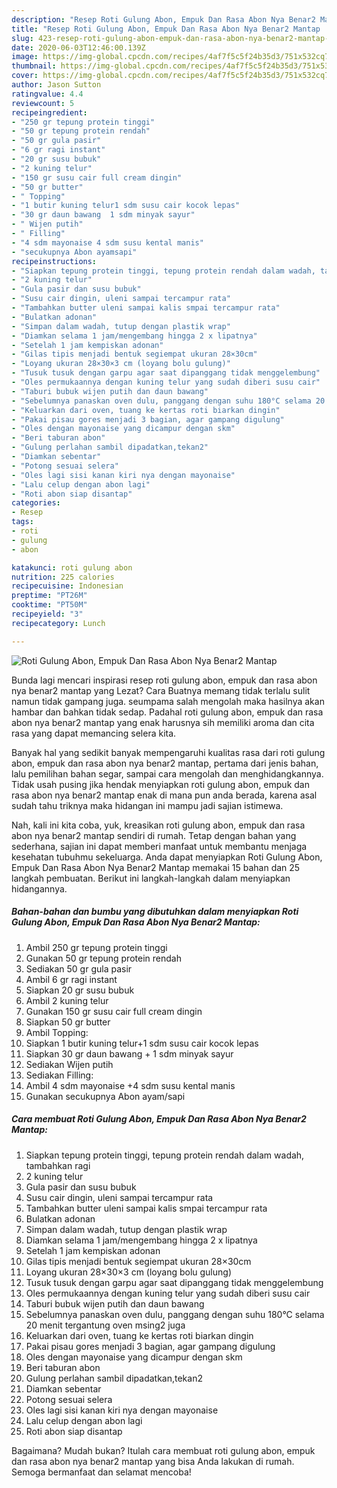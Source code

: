 ```yaml
---
description: "Resep Roti Gulung Abon, Empuk Dan Rasa Abon Nya Benar2 Mantap | Cara Masak Roti Gulung Abon, Empuk Dan Rasa Abon Nya Benar2 Mantap Yang Mudah Dan Praktis"
title: "Resep Roti Gulung Abon, Empuk Dan Rasa Abon Nya Benar2 Mantap | Cara Masak Roti Gulung Abon, Empuk Dan Rasa Abon Nya Benar2 Mantap Yang Mudah Dan Praktis"
slug: 423-resep-roti-gulung-abon-empuk-dan-rasa-abon-nya-benar2-mantap-cara-masak-roti-gulung-abon-empuk-dan-rasa-abon-nya-benar2-mantap-yang-mudah-dan-praktis
date: 2020-06-03T12:46:00.139Z
image: https://img-global.cpcdn.com/recipes/4af7f5c5f24b35d3/751x532cq70/roti-gulung-abon-empuk-dan-rasa-abon-nya-benar2-mantap-foto-resep-utama.jpg
thumbnail: https://img-global.cpcdn.com/recipes/4af7f5c5f24b35d3/751x532cq70/roti-gulung-abon-empuk-dan-rasa-abon-nya-benar2-mantap-foto-resep-utama.jpg
cover: https://img-global.cpcdn.com/recipes/4af7f5c5f24b35d3/751x532cq70/roti-gulung-abon-empuk-dan-rasa-abon-nya-benar2-mantap-foto-resep-utama.jpg
author: Jason Sutton
ratingvalue: 4.4
reviewcount: 5
recipeingredient:
- "250 gr tepung protein tinggi"
- "50 gr tepung protein rendah"
- "50 gr gula pasir"
- "6 gr ragi instant"
- "20 gr susu bubuk"
- "2 kuning telur"
- "150 gr susu cair full cream dingin"
- "50 gr butter"
- " Topping"
- "1 butir kuning telur1 sdm susu cair kocok lepas"
- "30 gr daun bawang  1 sdm minyak sayur"
- " Wijen putih"
- " Filling"
- "4 sdm mayonaise 4 sdm susu kental manis"
- "secukupnya Abon ayamsapi"
recipeinstructions:
- "Siapkan tepung protein tinggi, tepung protein rendah dalam wadah, tambahkan ragi"
- "2 kuning telur"
- "Gula pasir dan susu bubuk"
- "Susu cair dingin, uleni sampai tercampur rata"
- "Tambahkan butter uleni sampai kalis smpai tercampur rata"
- "Bulatkan adonan"
- "Simpan dalam wadah, tutup dengan plastik wrap"
- "Diamkan selama 1 jam/mengembang hingga 2 x lipatnya"
- "Setelah 1 jam kempiskan adonan"
- "Gilas tipis menjadi bentuk segiempat ukuran 28×30cm"
- "Loyang ukuran 28×30×3 cm (loyang bolu gulung)"
- "Tusuk tusuk dengan garpu agar saat dipanggang tidak menggelembung"
- "Oles permukaannya dengan kuning telur yang sudah diberi susu cair"
- "Taburi bubuk wijen putih dan daun bawang"
- "Sebelumnya panaskan oven dulu, panggang dengan suhu 180°C selama 20 menit tergantung oven msing2 juga"
- "Keluarkan dari oven, tuang ke kertas roti biarkan dingin"
- "Pakai pisau gores menjadi 3 bagian, agar gampang digulung"
- "Oles dengan mayonaise yang dicampur dengan skm"
- "Beri taburan abon"
- "Gulung perlahan sambil dipadatkan,tekan2"
- "Diamkan sebentar"
- "Potong sesuai selera"
- "Oles lagi sisi kanan kiri nya dengan mayonaise"
- "Lalu celup dengan abon lagi"
- "Roti abon siap disantap"
categories:
- Resep
tags:
- roti
- gulung
- abon

katakunci: roti gulung abon 
nutrition: 225 calories
recipecuisine: Indonesian
preptime: "PT26M"
cooktime: "PT50M"
recipeyield: "3"
recipecategory: Lunch

---
```



![Roti Gulung Abon, Empuk Dan Rasa Abon Nya Benar2 Mantap](https://img-global.cpcdn.com/recipes/4af7f5c5f24b35d3/751x532cq70/roti-gulung-abon-empuk-dan-rasa-abon-nya-benar2-mantap-foto-resep-utama.jpg)

Bunda lagi mencari inspirasi resep roti gulung abon, empuk dan rasa abon nya benar2 mantap yang Lezat? Cara Buatnya memang tidak terlalu sulit namun tidak gampang juga. seumpama salah mengolah maka hasilnya akan hambar dan bahkan tidak sedap. Padahal roti gulung abon, empuk dan rasa abon nya benar2 mantap yang enak harusnya sih memiliki aroma dan cita rasa yang dapat memancing selera kita.

Banyak hal yang sedikit banyak mempengaruhi kualitas rasa dari roti gulung abon, empuk dan rasa abon nya benar2 mantap, pertama dari jenis bahan, lalu pemilihan bahan segar, sampai cara mengolah dan menghidangkannya. Tidak usah pusing jika hendak menyiapkan roti gulung abon, empuk dan rasa abon nya benar2 mantap enak di mana pun anda berada, karena asal sudah tahu triknya maka hidangan ini mampu jadi sajian istimewa.




Nah, kali ini kita coba, yuk, kreasikan roti gulung abon, empuk dan rasa abon nya benar2 mantap sendiri di rumah. Tetap dengan bahan yang sederhana, sajian ini dapat memberi manfaat untuk membantu menjaga kesehatan tubuhmu sekeluarga. Anda dapat menyiapkan Roti Gulung Abon, Empuk Dan Rasa Abon Nya Benar2 Mantap memakai 15 bahan dan 25 langkah pembuatan. Berikut ini langkah-langkah dalam menyiapkan hidangannya.

<!--inarticleads1-->

##### Bahan-bahan dan bumbu yang dibutuhkan dalam menyiapkan Roti Gulung Abon, Empuk Dan Rasa Abon Nya Benar2 Mantap:

1. Ambil 250 gr tepung protein tinggi
1. Gunakan 50 gr tepung protein rendah
1. Sediakan 50 gr gula pasir
1. Ambil 6 gr ragi instant
1. Siapkan 20 gr susu bubuk
1. Ambil 2 kuning telur
1. Gunakan 150 gr susu cair full cream dingin
1. Siapkan 50 gr butter
1. Ambil  Topping:
1. Siapkan 1 butir kuning telur+1 sdm susu cair kocok lepas
1. Siapkan 30 gr daun bawang + 1 sdm minyak sayur
1. Sediakan  Wijen putih
1. Sediakan  Filling:
1. Ambil 4 sdm mayonaise +4 sdm susu kental manis
1. Gunakan secukupnya Abon ayam/sapi




<!--inarticleads2-->

##### Cara membuat Roti Gulung Abon, Empuk Dan Rasa Abon Nya Benar2 Mantap:

1. Siapkan tepung protein tinggi, tepung protein rendah dalam wadah, tambahkan ragi
1. 2 kuning telur
1. Gula pasir dan susu bubuk
1. Susu cair dingin, uleni sampai tercampur rata
1. Tambahkan butter uleni sampai kalis smpai tercampur rata
1. Bulatkan adonan
1. Simpan dalam wadah, tutup dengan plastik wrap
1. Diamkan selama 1 jam/mengembang hingga 2 x lipatnya
1. Setelah 1 jam kempiskan adonan
1. Gilas tipis menjadi bentuk segiempat ukuran 28×30cm
1. Loyang ukuran 28×30×3 cm (loyang bolu gulung)
1. Tusuk tusuk dengan garpu agar saat dipanggang tidak menggelembung
1. Oles permukaannya dengan kuning telur yang sudah diberi susu cair
1. Taburi bubuk wijen putih dan daun bawang
1. Sebelumnya panaskan oven dulu, panggang dengan suhu 180°C selama 20 menit tergantung oven msing2 juga
1. Keluarkan dari oven, tuang ke kertas roti biarkan dingin
1. Pakai pisau gores menjadi 3 bagian, agar gampang digulung
1. Oles dengan mayonaise yang dicampur dengan skm
1. Beri taburan abon
1. Gulung perlahan sambil dipadatkan,tekan2
1. Diamkan sebentar
1. Potong sesuai selera
1. Oles lagi sisi kanan kiri nya dengan mayonaise
1. Lalu celup dengan abon lagi
1. Roti abon siap disantap




Bagaimana? Mudah bukan? Itulah cara membuat roti gulung abon, empuk dan rasa abon nya benar2 mantap yang bisa Anda lakukan di rumah. Semoga bermanfaat dan selamat mencoba!
